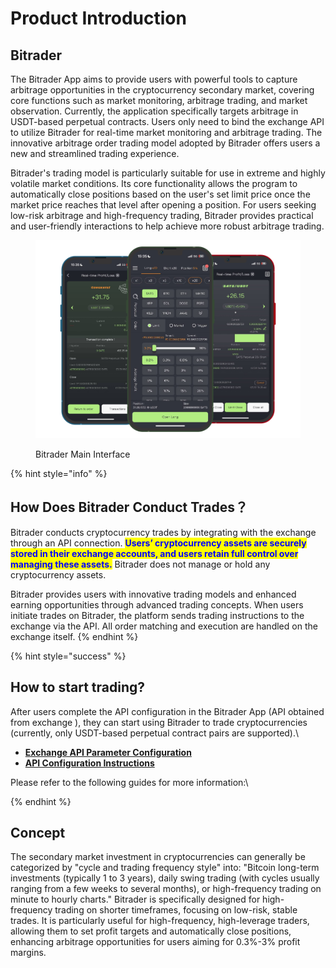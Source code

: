 # Product Introduction

## Bitrader

The Bitrader App aims to provide users with powerful tools to capture arbitrage opportunities in the cryptocurrency secondary market, covering core functions such as market monitoring, arbitrage trading, and market observation. Currently, the application specifically targets arbitrage in USDT-based perpetual contracts. Users only need to bind the exchange API to utilize Bitrader for real-time market monitoring and arbitrage trading. The innovative arbitrage order trading model adopted by Bitrader offers users a new and streamlined trading experience.

Bitrader's trading model is particularly suitable for use in extreme and highly volatile market conditions. Its core functionality allows the program to automatically close positions based on the user's set limit price once the market price reaches that level after opening a position. For users seeking low-risk arbitrage and high-frequency trading, Bitrader provides practical and user-friendly interactions to help achieve more robust arbitrage trading.

<figure><img src=".gitbook/assets/Group 47322.png" alt=""><figcaption><p>Bitrader Main Interface</p></figcaption></figure>

{% hint style="info" %}
## How Does Bitrader Conduct Trades？

Bitrader conducts cryptocurrency trades by integrating with the exchange through an API connection. <mark style="color:blue;">**Users’ cryptocurrency assets are securely stored in their exchange accounts, and users retain full control over managing these assets.**</mark> Bitrader does not manage or hold any cryptocurrency assets.

Bitrader provides users with innovative trading models and enhanced earning opportunities through advanced trading concepts. When users initiate trades on Bitrader, the platform sends trading instructions to the exchange via the API. All order matching and execution are handled on the exchange itself.
{% endhint %}

{% hint style="success" %}
## How to start trading?

After users complete the API configuration in the Bitrader App (API obtained from exchange ), they can start using Bitrader to trade cryptocurrencies (currently, only USDT-based perpetual contract pairs are supported).\


* [**Exchange API Parameter Configuration**](bitrader-user-guide/api-setting/api1.md)
* [**API Configuration Instructions**](bitrader-user-guide/api-setting/)

Please refer to the following guides for more information:\

{% endhint %}

## Concept

The secondary market investment in cryptocurrencies can generally be categorized by "cycle and trading frequency style" into: "Bitcoin long-term investments (typically 1 to 3 years), daily swing trading (with cycles usually ranging from a few weeks to several months), or high-frequency trading on minute to hourly charts." Bitrader is specifically designed for high-frequency trading on shorter timeframes, focusing on low-risk, stable trades. It is particularly useful for high-frequency, high-leverage traders, allowing them to set profit targets and automatically close positions, enhancing arbitrage opportunities for users aiming for 0.3%-3% profit margins.

